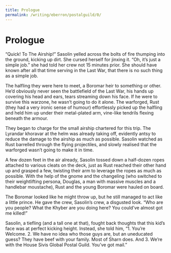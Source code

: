```yaml
---
title: Prologue
permalink: /writing/eberron/postalguild/0/
---
```

# Prologue

“Quick! To The Airship!” Sasolin yelled across the bolts of fire thumping into the ground, kicking up dirt. She cursed herself for jinxing it. “Oh, it’s just a simple job.” she had told her crew not 15 minutes prior. She should have known after all that time serving in the Last War, that there is no such thing as a simple job.

The halfling they were here to meet, a Boromar heir to something or other. He’d obviously never seen the battlefield of the Last War, his hands up covering his head and ears, tears streaming down his face. If he were to survive this warzone, he wasn’t going to do it alone. The warforged, Rust (they had a very ironic sense of humour) effortlessly picked up the halfling and held him up under their metal-plated arm, vine-like tendrils flexing beneath the armour.

They began to charge for the small airship chartered for this trip. The Lyrandar khoravar at the helm was already taking off, evidently antsy to reduce the damage to the airship as much as possible. Sasolin watched as Rust barrelled through the flying projectiles, and slowly realised that the warforged wasn’t going to make it in time.

A few dozen feet in the air already, Sasolin tossed down a half-dozen ropes attached to various cleats on the deck, just as Rust reached their other hand up and grasped a few, twisting their arm to leverage the ropes as much as possible. With the help of the gnome and the changeling (who switched to their weightlifting persona, Douglas, a man with massive muscles and a handlebar moustache), Rust and the young Boromar were hauled on board.

The Boromar looked like he might throw up, but he still managed to act like a little prince. He gave the crew, Sasolin’s crew, a disgusted look. “Who are you people? What the Khyber are you doing here? You could’ve almost got me killed!”

Sasolin, a tiefling (and a tall one at that), fought back thoughts that this kid’s face was at perfect kicking height. Instead, she told him, “1. You’re Welcome. 2. We have no idea who those guys are, but an uneducated guess? They have beef with your family. Most of Sharn does. And 3. We’re with the House Sivis Global Postal Guild. You’ve got mail.”